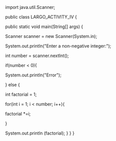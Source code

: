 import java.util.Scanner;

public class LARGO_ACTIVITY_IV {

public static void main(String[] args) {

Scanner scanner = new Scanner(System.in);

System.out.println("Enter a non-negative integer:");

int number = scanner.nextInt();

if(number < 0){

System.out.println("Error");

} else {

int factorial = 1;

for(int i = 1; i < number; i++){

factorial *=i;

}

System.out.println (factorial); 
          }
        }
     }
